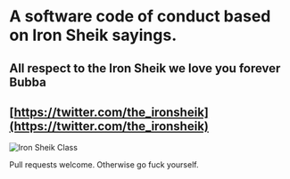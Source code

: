 # A software code of conduct based on Iron Sheik sayings.

## All respect to the Iron Sheik we love you forever Bubba

## [https://twitter.com/the_ironsheik](https://twitter.com/the_ironsheik)

![Iron Sheik Class](https://github.com/locklin/iron-sheik-code-conduct/raw/sheik-small.gif "Iron Sheik Class")

Pull requests welcome. Otherwise go fuck yourself.

